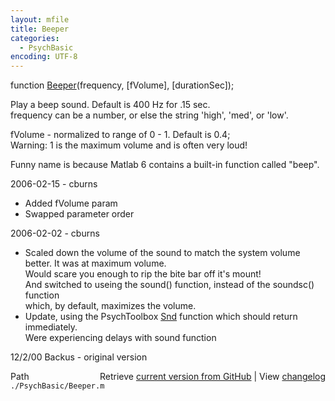 ```yaml
---
layout: mfile
title: Beeper
categories:
  - PsychBasic
encoding: UTF-8
---
```


function [Beeper](/docs/Beeper)(frequency, [fVolume], [durationSec]);  

Play a beep sound.  Default is 400 Hz for .15 sec.  
frequency can be a number, or else the string 'high', 'med', or 'low'.  

fVolume - normalized to range of 0 - 1.  Default is 0.4;  
Warning:  1 is the maximum volume and is often very loud!  

Funny name is because Matlab 6 contains a built-in function called "beep".  

2006-02-15 - cburns  
  -   Added fVolume param  
  -   Swapped parameter order  

2006-02-02 - cburns  
  -   Scaled down the volume of the sound to match the system volume better.  It was at maximum volume.  
      Would scare you enough to rip the bite bar off it's mount!  
      And switched to useing the sound() function, instead of the soundsc() function  
      which, by default, maximizes the volume.  
  -   Update, using the PsychToolbox [Snd](/docs/Snd) function which should return immediately.  
      Were experiencing delays with sound function  

12/2/00 Backus - original version  


<div class="code_header" style="text-align:right;">
  <span style="float:left;">Path&nbsp;&nbsp;</span> <span class="counter">Retrieve <a href=
  "https://raw.github.com/Psychtoolbox-3/Psychtoolbox-3/beta/./PsychBasic/Beeper.m">current version from GitHub</a> | View <a href=
  "https://github.com/Psychtoolbox-3/Psychtoolbox-3/commits/beta/./PsychBasic/Beeper.m">changelog</a></span>
</div>
<div class="code">
  <code>./PsychBasic/Beeper.m</code>
</div>
